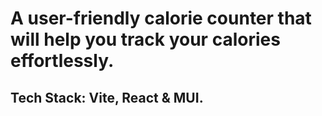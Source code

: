 # A user-friendly calorie counter that will help you track your calories effortlessly.

## Tech Stack: Vite, React & MUI.
